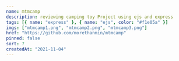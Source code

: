 ```yaml
---
name: mtmcamp
description: reviewing camping toy Project using ejs and express
tags: [{ name: "express" }, { name: "ejs", color: "#f1e05a" }]
imgs: ["mtmcamp1.png", "mtmcamp2.png", "mtmcamp3.png"]
href: "https://github.com/morethanmin/mtmcamp"
pinned: false
sort: 7
createdAt: "2021-11-04"
---
```

